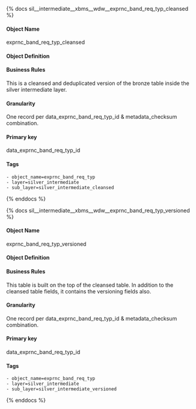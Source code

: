 {% docs sil__intermediate__xbms__wdw__exprnc_band_req_typ_cleansed %}

#### Object Name
exprnc_band_req_typ_cleansed

#### Object Definition


#### Business Rules
This is a cleansed and deduplicated version of the bronze table inside the silver intermediate layer.

#### Granularity
One record per data_exprnc_band_req_typ_id & metadata_checksum combination.

#### Primary key
data_exprnc_band_req_typ_id

#### Tags
    - object_name=exprnc_band_req_typ
    - layer=silver_intermediate
    - sub_layer=silver_intermediate_cleansed

{% enddocs %}

{% docs sil__intermediate__xbms__wdw__exprnc_band_req_typ_versioned %}

#### Object Name
exprnc_band_req_typ_versioned

#### Object Definition


#### Business Rules
This table is built on the top of the cleansed table. In addition to the cleansed table fields, it contains the versioning fields also.

#### Granularity
One record per data_exprnc_band_req_typ_id & metadata_checksum combination.

#### Primary key
data_exprnc_band_req_typ_id

#### Tags
    - object_name=exprnc_band_req_typ
    - layer=silver_intermediate
    - sub_layer=silver_intermediate_versioned

{% enddocs %}